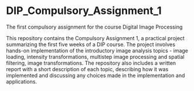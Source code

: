 # DIP_Compulsory_Assignment_1
The first compulsory assignment for the course Digital Image Processing

This repository contains the Compulsory Assignment 1, a practical project summarizing the first five weeks of a DIP course.
The project involves hands-on implementation of the introductory image analysis topics - image loading, intensity transformations, 
multistep image processing and spatial filtering, image transformations. The repository also includes a written report with a short 
description of each topic, describing how it was implemented and discussing any choices made in the implementation and applications.
